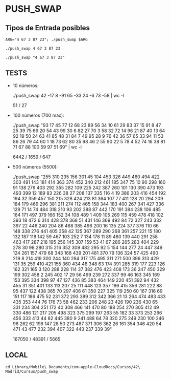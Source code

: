 # PUSH_SWAP

## Tipos de Entrada posibles

    ARG="4 67 3 87 23"; ./push_swap $ARG

    ./push_swap 4 67 3 87 23

    ./push_swap "4 67 3 87 23"

## TESTS

- 10 números:

  ./push_swap 42 -17 8 -91 65 -33 24 -6 73 -58 | wc -l

  51 / 27

- 100 números (700 max):

  ./push_swap "93 17 45 77 12 68 23 89 56 34 10 61 29 83 37 15 91 8 47 25 39 75 66 20 54 43 99 30 6 82 27 70 3 58 32 72 14 96 21 87 40 13 64 92 19 50 24 63 41 85 48 31 84 7 49 95 28 9 76 42 36 57 65 33 94 11 53 86 26 79 44 60 1 18 73 62 80 35 98 46 2 55 90 22 5 78 4 52 74 16 38 81 71 67 88 100 59 97 51 69" | wc -l

  6442 / 1659 / 647

- 500 números (5500):

  ./push_swap "255 310 235 156 301 45 104 453 326 449 460 494 422 303 491 143 181 414 363 374 452 340 212 461 185 347 75 10 90 298 160 91 138 279 403 292 355 282 109 225 242 387 260 101 130 390 473 193 493 399 12 189 83 226 38 27 208 137 335 116 4 19 386 203 416 454 192 194 32 359 457 150 215 328 424 213 81 364 107 77 411 128 20 294 209 184 179 469 296 381 211 274 112 465 158 344 183 400 267 341 427 336 129 71 14 74 484 318 210 93 202 388 87 442 170 191 384 238 106 485 164 171 497 379 166 152 34 108 489 1 409 105 269 115 459 478 418 102 393 18 472 6 314 428 378 368 51 431 146 369 492 84 72 327 243 332 397 22 446 240 204 86 468 385 496 200 16 135 224 377 376 110 66 148 338 276 441 405 358 42 125 367 289 290 268 361 257 221 15 180 132 187 118 142 59 467 103 252 7 134 178 11 89 480 139 440 291 258 463 417 287 218 195 256 145 307 159 53 41 67 286 265 283 404 229 278 30 98 280 315 216 352 309 482 295 92 5 154 144 277 24 447 349 124 261 157 479 68 343 168 439 201 481 370 79 136 324 57 425 490 219 8 214 419 300 244 140 284 317 175 495 311 271 500 396 313 429 131 35 259 410 421 155 360 434 48 348 63 174 391 285 319 177 223 126 162 321 165 3 120 288 228 114 37 382 476 423 408 173 36 247 450 329 199 302 458 2 245 402 17 29 56 499 239 272 337 99 46 163 345 169 153 395 334 398 97 47 127 436 85 383 464 149 220 451 392 94 432 455 31 351 401 133 113 207 25 111 448 123 357 196 415 356 281 222 88 95 437 122 438 365 70 297 406 61 350 227 325 119 250 60 167 316 69 151 117 186 475 52 231 372 293 389 312 342 366 21 13 264 474 483 433 435 353 444 76 176 73 58 462 233 206 248 23 426 190 236 430 65 331 234 304 251 172 40 308 466 141 470 80 188 254 270 305 412 49 330 486 121 217 205 498 323 375 299 197 263 55 182 33 373 253 266 456 333 413 44 82 445 380 9 241 488 64 78 320 275 249 230 100 246 96 262 62 198 147 28 50 273 487 371 306 362 26 161 354 346 420 54 471 43 477 232 394 407 322 443 237 339 39"

  167050 / 48391 / 5665

## LOCAL

    cd Library/Mobile\ Documents/com~apple~CloudDocs/Cursos/42\ Madrid/Cursus/push_swap
